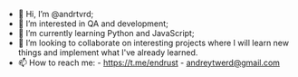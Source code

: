 - 👋 Hi, I’m @andrtvrd;
- 👀 I’m interested in QA and development;
- 🌱 I’m currently learning Python and JavaScript;
- 💞️ I’m looking to collaborate on interesting projects where I will learn new things and implement what I've already learned.
- 📫 How to reach me:
      - https://t.me/endrust
      - andreytwerd@gmail.com

<!---
andrtvrd/andrtvrd is a ✨ special ✨ repository because its `README.md` (this file) appears on your GitHub profile.
You can click the Preview link to take a look at your changes.
--->
